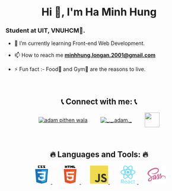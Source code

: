 <h1 align="center">Hi 👋, I'm Ha Minh Hung</h1>
<h3 align="left">Student at UIT, VNUHCM🌟.</h3>

- 🌱 I’m currently learning Front-end Web Development.

- 📫 How to reach me **minhhung.longan.2001@gmail.com**

- ⚡ Fun fact :- Food🍰 and Gym💪 are the reasons to live.
<br>
<h2 align="center">📞 Connect with me: 📞</h2>
<p align="center">
  <a href="https://www.facebook.com/hmh2906/" target="blank"><img align="center"
      src="https://raw.githubusercontent.com/rahuldkjain/github-profile-readme-generator/master/src/images/icons/Social/facebook.svg"
      alt="adam pithen wala" height="40" width="40" /></a> &nbsp; &nbsp; &nbsp; &nbsp;
  <a href="[https://instagram.com/_._.adam._](https://www.instagram.com/hmh2906/)" target="blank"><img align="center"
      src="https://raw.githubusercontent.com/rahuldkjain/github-profile-readme-generator/master/src/images/icons/Social/instagram.svg"
      alt="_._.adam._" height="40" width="40" /></a> &nbsp; &nbsp; &nbsp; &nbsp;
   <a href = "mailto: minhhung.longan.2001@gmail.com"><img align="center" src="https://seeklogo.com/images/G/gmail-new-2020-logo-32DBE11BB4-seeklogo.com.png" height="40" width="40" /></a>
</p>
<br>
<h2 align="center">🔥 Languages and Tools: 🔥</h2>
<p align="center"> 
   <a href="https://www.w3schools.com/css/" target="_blank"
    rel="noreferrer"> <img
      src="https://raw.githubusercontent.com/devicons/devicon/master/icons/css3/css3-original-wordmark.svg" alt="css3"
      width="50" height="50" /> </a> &nbsp; &nbsp; &nbsp;
  <a href="https://www.w3.org/html/" target="_blank" rel="noreferrer"> <img
      src="https://raw.githubusercontent.com/devicons/devicon/master/icons/html5/html5-original-wordmark.svg"
      alt="html5" width="50" height="50" /> </a> &nbsp; &nbsp; &nbsp;
   <a href="https://developer.mozilla.org/en-US/docs/Web/JavaScript" target="_blank"
    rel="noreferrer"> <img
      src="https://raw.githubusercontent.com/devicons/devicon/master/icons/javascript/javascript-original.svg"
      alt="javascript" width="50" height="50" /> </a> &nbsp; &nbsp; &nbsp;
    <a href="https://reactjs.org/" target="_blank" rel="noreferrer"> <img
      src="https://raw.githubusercontent.com/devicons/devicon/master/icons/react/react-original-wordmark.svg"
      alt="react" width="50" height="50" /> </a> &nbsp; &nbsp; &nbsp;
  <a href="https://sass-lang.com" target="_blank" rel="noreferrer"> <img
      src="https://raw.githubusercontent.com/devicons/devicon/master/icons/sass/sass-original.svg" alt="sass" width="50"
      height="50" /> </a>

</p>


